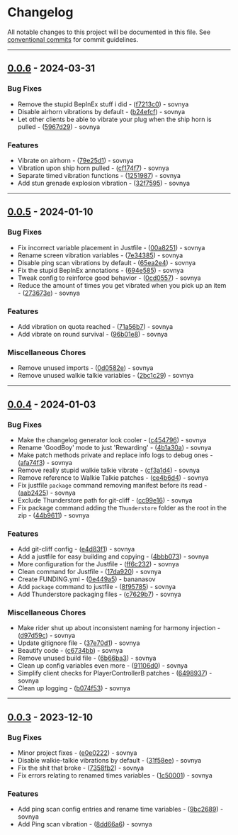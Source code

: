 # Changelog

All notable changes to this project will be documented in this file. See [conventional commits](https://www.conventionalcommits.org/) for commit guidelines.

---
## [0.0.6](https://github.com/bananasov/LethalVibrations/compare/v0.0.5..0.0.6) - 2024-03-31

### Bug Fixes

- Remove the stupid BepInEx stuff i did - ([f7213c0](https://github.com/bananasov/LethalVibrations/commit/f7213c01bbaa4f357786d54f56822b8c636c0c5f)) - sovnya
- Disable airhorn vibrations by default - ([b24efcf](https://github.com/bananasov/LethalVibrations/commit/b24efcf0a55e5ba1a7d54c3f1b8804ebec7a77ab)) - sovnya
- Let other clients be able to vibrate your plug when the ship horn is pulled - ([5967d29](https://github.com/bananasov/LethalVibrations/commit/5967d2939c7022d2c68ab19dd13f385baccf4d01)) - sovnya

### Features

- Vibrate on airhorn - ([79e25d1](https://github.com/bananasov/LethalVibrations/commit/79e25d10ce062e53e18378549765b999d590d13c)) - sovnya
- Vibration upon ship horn pulled - ([cf174f7](https://github.com/bananasov/LethalVibrations/commit/cf174f7694999bb0ca31e68fbb43da0ae47360be)) - sovnya
- Separate timed vibration functions - ([1251987](https://github.com/bananasov/LethalVibrations/commit/1251987193cebf61644e37072bd335fbf4886048)) - sovnya
- Add stun grenade explosion vibration - ([32f7595](https://github.com/bananasov/LethalVibrations/commit/32f7595623fdafdd3f56f306fe0b235b45d4dc07)) - sovnya

---
## [0.0.5](https://github.com/bananasov/LethalVibrations/compare/v0.0.4..v0.0.5) - 2024-01-10

### Bug Fixes

- Fix incorrect variable placement in Justfile - ([00a8251](https://github.com/bananasov/LethalVibrations/commit/00a825123d07c76ea9e5e65c4a09103f0d908f4b)) - sovnya
- Rename screen vibration variables - ([7e34385](https://github.com/bananasov/LethalVibrations/commit/7e3438561bcb3c476782386a1c74fe8293f17633)) - sovnya
- Disable ping scan vibrations by default - ([65ea2e4](https://github.com/bananasov/LethalVibrations/commit/65ea2e4becc544b635693e46a5e31e6566ca151c)) - sovnya
- Fix the stupid BepInEx annotations - ([694e585](https://github.com/bananasov/LethalVibrations/commit/694e58572104c8552ce268568a657bfe87ed77ff)) - sovnya
- Tweak config to reinforce good behavior - ([0cd0557](https://github.com/bananasov/LethalVibrations/commit/0cd05577a5a973f7e19ab743c8a4b98d8854ff9c)) - sovnya
- Reduce the amount of times you get vibrated when you pick up an item - ([273673e](https://github.com/bananasov/LethalVibrations/commit/273673e4adb121c14543b3d3c8c168c791af0817)) - sovnya

### Features

- Add vibration on quota reached - ([71a56b7](https://github.com/bananasov/LethalVibrations/commit/71a56b767cd8c47fc0dee5bb15441abaf4498aa2)) - sovnya
- Add vibrate on round survival - ([96b01e8](https://github.com/bananasov/LethalVibrations/commit/96b01e8eb791527020239feab50ebe85e30fd153)) - sovnya

### Miscellaneous Chores

- Remove unused imports - ([0d0582e](https://github.com/bananasov/LethalVibrations/commit/0d0582eef8d411e01545e316e6729c0aa4356f52)) - sovnya
- Remove unused walkie talkie variables - ([2bc1c29](https://github.com/bananasov/LethalVibrations/commit/2bc1c296c575335a087f120e365ce28527df2d60)) - sovnya

---
## [0.0.4](https://github.com/bananasov/LethalVibrations/compare/v0.0.3..v0.0.4) - 2024-01-03

### Bug Fixes

- Make the changelog generator look cooler - ([c454796](https://github.com/bananasov/LethalVibrations/commit/c45479614399bf4039767935fc9984484e154835)) - sovnya
- Rename 'GoodBoy' mode to just 'Rewarding' - ([4b1a30a](https://github.com/bananasov/LethalVibrations/commit/4b1a30a0f812a9b06434742cf30520f603a1c6f8)) - sovnya
- Make patch methods private and replace info logs to debug ones - ([afa74f3](https://github.com/bananasov/LethalVibrations/commit/afa74f340a3c1c40fe529964fb4159934ccc20b9)) - sovnya
- Remove really stupid walkie talkie vibrate - ([cf3a1d4](https://github.com/bananasov/LethalVibrations/commit/cf3a1d4ca2450b05170305b98211579326c341b4)) - sovnya
- Remove reference to Walkie Talkie patches - ([ce4b6d4](https://github.com/bananasov/LethalVibrations/commit/ce4b6d44deaf4edfe6ce4f92bf901bf57ce87aba)) - sovnya
- Fix justfile `package` command removing manifest before its read - ([aab2425](https://github.com/bananasov/LethalVibrations/commit/aab242521ed2f2f2a143d31769b686623c0c76e4)) - sovnya
- Exclude Thunderstore path for git-cliff - ([cc99e16](https://github.com/bananasov/LethalVibrations/commit/cc99e1641b22dba4bd1c8dee2390e544d33310d0)) - sovnya
- Fix package command adding the `Thunderstore` folder as the root in the zip - ([44b9611](https://github.com/bananasov/LethalVibrations/commit/44b9611b7ea6e1ce2b358615e688d104b57cdcea)) - sovnya

### Features

- Add git-cliff config - ([e4d83f1](https://github.com/bananasov/LethalVibrations/commit/e4d83f1cd85b418072ae597efe9c32e1c1e9680c)) - sovnya
- Add a justfile for easy building and copying - ([4bbb073](https://github.com/bananasov/LethalVibrations/commit/4bbb0735fa0cce8353f5abe58e7127ef9a1ea447)) - sovnya
- More configuration for the Justfile - ([ff6c232](https://github.com/bananasov/LethalVibrations/commit/ff6c232966a618434249d9a5c23b9f28db45576d)) - sovnya
- Clean command for Justfile - ([17da920](https://github.com/bananasov/LethalVibrations/commit/17da92071ebd6e9f3a65cc0ce7f7e588edfe6bbe)) - sovnya
- Create FUNDING.yml - ([0e449a5](https://github.com/bananasov/LethalVibrations/commit/0e449a534f108a6463b2e772efd5299397838b69)) - bananasov
- Add `package` command to justfile - ([8f95785](https://github.com/bananasov/LethalVibrations/commit/8f957852c030e99cd1b8eac74b7a0fd45e7587a8)) - sovnya
- Add Thunderstore packaging files - ([c7629b7](https://github.com/bananasov/LethalVibrations/commit/c7629b7e8a37fa1d7e49973790f741561d2150db)) - sovnya

### Miscellaneous Chores

- Make rider shut up about inconsistent naming for harmony injection - ([d97d59c](https://github.com/bananasov/LethalVibrations/commit/d97d59c70032448accdb338cfda0bbecde1448dc)) - sovnya
- Update gitignore file - ([37e70d1](https://github.com/bananasov/LethalVibrations/commit/37e70d178652bce1f78f2732196e5604e11cf815)) - sovnya
- Beautify code - ([c6734bb](https://github.com/bananasov/LethalVibrations/commit/c6734bb3128f4500cd6fbf701566f4950e7a62ce)) - sovnya
- Remove unused build file - ([6b66ba3](https://github.com/bananasov/LethalVibrations/commit/6b66ba3b7e28f8621baa903d4470a30d635ef3de)) - sovnya
- Clean up config variables even more - ([91106d0](https://github.com/bananasov/LethalVibrations/commit/91106d06ed06c7ed0cc910a6d8d0a3bff7edbbea)) - sovnya
- Simplify client checks for PlayerControllerB patches - ([6498937](https://github.com/bananasov/LethalVibrations/commit/6498937b59dade2c63619851da9a3febdbd960d1)) - sovnya
- Clean up logging - ([b074f53](https://github.com/bananasov/LethalVibrations/commit/b074f53e665e93efb75fd9b1bef7b06024114d8b)) - sovnya

---
## [0.0.3](https://github.com/bananasov/LethalVibrations/compare/v0.0.2..v0.0.3) - 2023-12-10

### Bug Fixes

- Minor project fixes - ([e0e0222](https://github.com/bananasov/LethalVibrations/commit/e0e02220ac63c4b0be4091a8798acddfa6c1573c)) - sovnya
- Disable walkie-talkie vibrations by default - ([31f58ee](https://github.com/bananasov/LethalVibrations/commit/31f58ee3cd2ffd71c14ee7b0237fa50d57b28182)) - sovnya
- Fix the shit that broke - ([7358fb2](https://github.com/bananasov/LethalVibrations/commit/7358fb24084ad6c246344b52d1abd55bba9274e7)) - sovnya
- Fix errors relating to renamed times variables - ([1c50001](https://github.com/bananasov/LethalVibrations/commit/1c500016a06e2ad0d80a5dd7872dd23469bb739b)) - sovnya

### Features

- Add ping scan config entries and rename time variables - ([9bc2689](https://github.com/bananasov/LethalVibrations/commit/9bc26890cf427f68107387ddbadc99629baf2cbe)) - sovnya
- Add Ping scan vibration - ([8dd66a6](https://github.com/bananasov/LethalVibrations/commit/8dd66a65fa9b3252fb6aad5aae78241b3729764c)) - sovnya

<!-- generated by git-cliff -->
